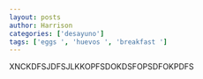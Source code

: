 ```yaml
---
layout: posts
author: Harrison
categories: ['desayuno']
tags: ['eggs ', 'huevos ', 'breakfast ']
---
```

XNCKDFSJDFSJLKKOPFSDOKDSFOPSDFOKPDFS
